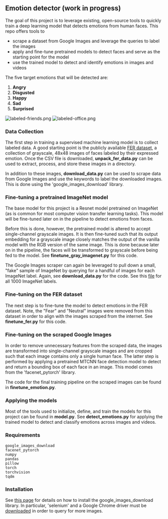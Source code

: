 ## Emotion detector (work in progress)
The goal of this project is to leverage existing, open-source tools to quickly train a deep learning model that detects emotions from human faces.
This repo offers tools to 
- scrape a dataset from Google Images and leverage the queries to label the images
- apply and fine-tune pretrained models to detect faces and serve as the starting point for the model
- use the trained model to detect and identify emotions in images and videos

The five target emotions that will be detected are:
1. **Angry**
2. **Disgusted**
3. **Happy**
4. **Sad**
5. **Surprised** 

![labeled-friends.png](https://github.com/mcGIT123/emotion/blob/master/resources/labeled-friends.png)
![labeled-office.png](https://github.com/mcGIT123/emotion/blob/master/resources/labeled-office.png)

<!--![labeled-friends.png](resources/labeled-friends.png "Title")  -->
<!--![labeled-office.png](resources/labeled-office.png "Title")-->
<!--![labeled-home-alone.png](resources/labeled-home-alone.png "Title")  -->

### Data Collection
The first step in training a supervised machine learning model is to collect labeled data.
A good starting point is the publicly available [FER dataset](https://www.kaggle.com/c/challenges-in-representation-learning-facial-expression-recognition-challenge/data),
a collection of grayscale, 48x48 images of faces labeled by their expressed emotion. Once the CSV file is downloaded, 
**unpack_fer_data.py** can be used to extract, process, and store these images in a directory.

In addition to these images, **download_data.py** can be used to scrape data from Google Images and use the keywords to label the downloaded images. 
This is done using the 'google_images_download' library.

### Fine-tuning a pretrained ImageNet model
The base model for this project is a Resnet model pretrained on ImageNet (as is common for most computer vision transfer learning tasks).
This model will be fine-tuned later on in the pipeline to detect emotions from faces.

Before this is done, however, the pretrained model is altered to accept single-channel grayscale images.
It is then fine-tuned such that its output embedding for a grayscale image closely matches the output of the
vanilla model with the RGB version of the same image. 
This is done because later on in the pipeline, the faces will be transformed to grayscale before being fed to the model.
See **finetune_gray_imagenet.py** for this code.

The Google Images scraper can again be leveraged to pull down a small, "fake" sample of ImageNet by querying for a handful of images for each ImageNet label.
Again, see **download_data.py** for the code. See this [file](https://gist.github.com/yrevar/942d3a0ac09ec9e5eb3a) for all 1000 ImageNet labels.  

### Fine-tuning on the FER dataset
The next step is to fine-tune the model to detect emotions in the FER dataset. 
Note, the "Fear" and "Neutral" images were removed from this dataset in order to align with the images scraped from the internet.
See **finetune_fer.py** for this code.

### Fine-tuning on the scraped Google Images
In order to remove unnecessary features from the scraped data, the images are transformed into single-channel
grayscale images and are cropped such that each image contains only a single human face. 
The latter step is performed by applying a pretrained MTCNN face detection model to detect and return a bounding box of each face in an image.
This model comes from the 'facenet_pytorch' library. 

The code for the final training pipeline on the scraped images can be found in **finetune_emotion.py**.


### Applying the models
Most of the tools used to initialize, define, and train the models for this project can be found in **model.py**.
See **detect_emotions.py** for applying the trained model to detect and classify emotions across images and videos. 
    
   
### Requirements
```
google_images_download
facenet_pytorch
numpy
pandas
pillow
torch
torchvision
tqdm
```

### Installation
See [this page](https://google-images-download.readthedocs.io/en/latest/installation.html)
for details on how to install the google_images_download library.
In particular, 'selenium' and a Google Chrome driver must be [downloaded](https://google-images-download.readthedocs.io/en/latest/troubleshooting.html#installing-the-chromedriver-with-selenium) in order to query for more images.
 